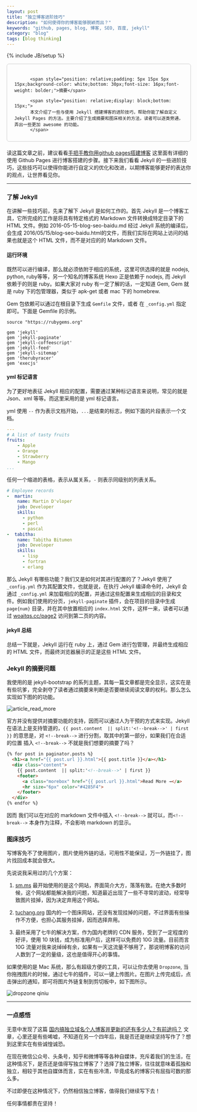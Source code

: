 ```yaml
---
layout: post
title: "独立博客进阶技巧"
description: "如何使得你的博客能够脱颖而出？"
keywords: "github, pages, blog, 博客, SEO, 百度, jekyll"
category: "blog"
tags: [blog thinking]
---
```

{% include JB/setup %}

<div style="border:solid 1.5px #ccc;padding:20px 20px 10px 20px;margin-bottom: 20px;border-radius: 6px;">

          <span style="position: relative;padding: 5px 15px 5px 15px;background-color: white;bottom: 30px;font-size: 16px;font-weight: bolder;">摘要</span>

          <span style="position: relative;display: block;bottom: 15px;">
          本文介绍了一些与使用 Jekyll 搭建博客的进阶技巧，帮助你能了解自定义 Jekyll Pages 的方法。主要介绍了生成摘要和图床相关的方法，读者可以逐类旁通，弄出一些更加 awesome 的功能。
          </span>
</div>

读这篇文章之前，建议看看[手把手教你用github pages搭建博客](http://www.woaitqs.cc/2016/06/08/blog-seo-baidu.html) 这里面有详细的使用 Github Pages 进行博客搭建的步骤。接下来我们看看 Jekyll 的一些进阶技巧，这些技巧可以使得你能进行自定义的优化和改进，以期博客能够更好的表达你的观点，让世界看见你。

-------------

### 了解 Jekyll

在讲解一些技巧前，先来了解下 Jekyll 是如何工作的。首先 Jekyll 是一个博客工具，它所完成的工作是将具有特定格式的 Markdown 文件转换成特定目录下的 HTML 文件。例如 2016-05-15-blog-seo-baidu.md 经过 Jekyll 系统的编译后，会生成 2016/05/15/blog-seo-baidu.html的文件，而我们实际在网站上访问的结果也就是这个 HTML 文件，而不是对应的的 Markdown 文件。

#### 运行环境
既然可以进行编译，那么就必须依附于相应的系统，这里可供选择的就是 nodejs, python, ruby等等，另一个知名的博客系统 Hexo 正是依赖于 nodejs, 而 Jekyll 依赖于的则是 ruby。如果大家对 ruby 有一定了解的话，一定知道 Gem, Gem 就是 ruby 下的包管理器，类似于 apk-get 或者 mac 下的 homebrew.

Gem 包依赖可以通过在根目录下生成 `Gemfile` 文件，或者 在 `_config.yml` 指定即可。下面是 Gemfile 的示例。

```shell
source "https://rubygems.org"

gem 'jekyll'
gem 'jekyll-paginate'
gem 'jekyll-coffeescript'
gem 'jekyll-feed'
gem 'jekyll-sitemap'
gem 'therubyracer'
gem 'execjs'
```

#### yml 标记语言
为了更好地表征 Jekyll 相应的配置，需要通过某种标记语言来说明，常见的就是 Json、xml 等等。而这里采用的是 yml 标记语言。

yml 使用 `--` 作为表示文档开始，`...`是结束的标志，例如下面的片段表示一个文档。

```yml
---
# A list of tasty fruits
fruits:
    - Apple
    - Orange
    - Strawberry
    - Mango
...
```

任何一个缩进的表格，表示从属关系，`-` 则表示同级别的列表关系。

```yml
# Employee records
-  martin:
    name: Martin D'vloper
    job: Developer
    skills:
      - python
      - perl
      - pascal
-  tabitha:
    name: Tabitha Bitumen
    job: Developer
    skills:
      - lisp
      - fortran
      - erlang
```

那么 Jekyll 有哪些功能？我们又是如何对其进行配置的了？Jekyll 使用了 `_config.yml` 作为其配置文件，也就是说，在执行 Jekyll 编译命令时，Jekyll 会通过 `_config.yml` 来加载相应的配置，并通过这些配置来生成相应的目录和文件。例如我们使用的分页，`jekyll-paginate` 插件，会在项目的目录中生成 `page{num}` 目录，并在其中放置相应的 `index.html` 文件，这样一来，读者可以通过 [woaitqs.cc/page2](http://www.woaitqs.cc/page2/) 访问到第二页的内容。

#### jekyll 总结

总结一下就是，Jekyll 运行在 ruby 上，通过 Gem 进行包管理，并最终生成相应的 HTML 文件，而最终浏览器展示的正是这些 HTML 文件。

### Jekyll 的摘要问题

我使用的是 jekyll-bootstrap 的系列主题，其每一篇文章都是完全显示，这实在是有些坑爹，完全剥夺了读者通过摘要来判断是否要继续阅读文章的权利。那么怎么实现如下图的的功能。

![article_read_more](http://o8p68x17d.bkt.clouddn.com/article_read_more.png)

官方并没有提供对摘要功能的支持，因而可以通过人为干预的方式来实现。Jekyll 在语法上是支持管道的，`{{ post.content  || split:'<!--break-->' | first }}` 的意思是，对 `<!--break-->` 进行分割，取其中的第一部分，如果我们在合适的位置 插入 `<!--break-->` 不就是我们想要的摘要了吗？

```html
{% for post in paginator.posts %}
  <h1><a href="{{ post.url }}.html">{{ post.title }}</a></h1>
  <div class="content">
    {{ post.content  || split:'<!--break-->' | first }}
    <footer>
      <a class="morebox" href="{{ post.url }}.html">Read More →</a>
      <hr size="6px" color="#4285F4">
    </footer>
  </div>
{% endfor %}
```

因而 我们可以在对应的 markdown 文件中插入 `<!--break-->` 就可以，而`<!--break-->` 本身作为注释，不会影响 markdown 的显示。

### 图床技巧

写博客免不了使用图片，图片使用外链的话，可用性不能保证，万一外链挂了，图片找回成本就会很大。

先说说我采用过的几个方案：

1. [sm.ms](http://sm.ms) 最开始使用的是这个网站，界面简介大方，落落有致。在绝大多数时候，这个网站都能解决我的问题，知道最近出现了一些不寻常的波动，经常导致图片挂掉，因为决定弃用这个网站。

2. [tuchang.org](http://tuchuang.org/) 国内的一个图床网站，还没有发现挂掉的问题，不过界面有些操作不方便，也担心其服务挂掉，因而选择弃用。

3. 最终采用了七牛的解决方案，作为国内老牌的 CDN 服务，受到了一定程度的好评，使用 10 块钱，成为标准用户后，这样可以免费的 10G 流量。目前而言 10G 流量对我来说绰绰有余，如果有一天这流量不够用了，那说明博客的访问人数到了一定的量级，这也是值得开心的事情。

如果使用的是 Mac 系统，那么有超级方便的工具，可以让你去使用 `Dropzone`, 当你拖拽图片的时候，通过七牛的插件，可以一键上传图片。在图片上传完成后，点击弹出的通知，即可将图片外链复制到剪切板中，如下图所示。

![dropzone qiniu](http://o8p68x17d.bkt.clouddn.com/dropzone_qiniu.png)

-------------

### 一点感悟

无意中发现了这篇 [国内搞独立域名个人博客并更新的还有多少人？有前途吗？](https://www.zhihu.com/question/19990156) 文章，心里还是有些唏嘘，不知道在另一个四年后，我是否还是继续坚持写作了？想到这里实在有些诚惶诚恐。

在现在微信公众号、头条号，知乎和微博等等各种自媒体，充斥着我们的生活，在这种情况下，是否还是值得写独立博客了？选择了独立博客，往往就意味着孤独和独立，相较于其他自媒体而言，实在有些冷清，毕竟成名的博客只有屈指可数的那么多。

不过即便在这种情况下，仍然相信独立博客，值得我们继续写下去！

任何事情都贵在坚持！
